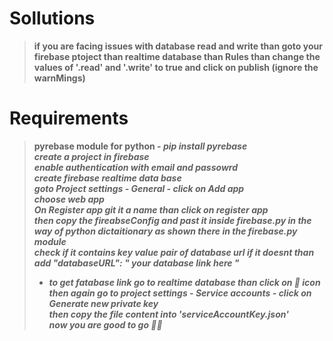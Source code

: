 # Sollutions
><b> if you are facing issues with database read and write than goto your firebase ptoject than realtime database than Rules than change the values of '.read' and '.write' to true and click on publish (ignore the warnMings)</b><br>

# Requirements
><B> pyrebase module for python - <I><B>pip install pyrebase <br>
> create a project in firebase <br>
> enable authentication with email and passowrd <br>
> create firebase realtime data base<br>
> goto Project settings - General - click on Add app<br>
> choose web app <br>
> On Register app git it a name than click on register app<br>
> then copy the fireabseConfig and past it inside firebase.py in the way of python dictaitionary as shown there in the firebase.py module <br>
> check if it contains key value pair of database url if it doesnt than add "databaseURL": " your database link here "<br>
>    - to get fatabase link go to realtime database than click on 🔗 icon <br>
> then again go to project settings - Service accounts - click on  Generate new private key <br>
> then copy the file content into 'serviceAccountKey.json'<br>
> now you are good to go 👍🏿<br>
